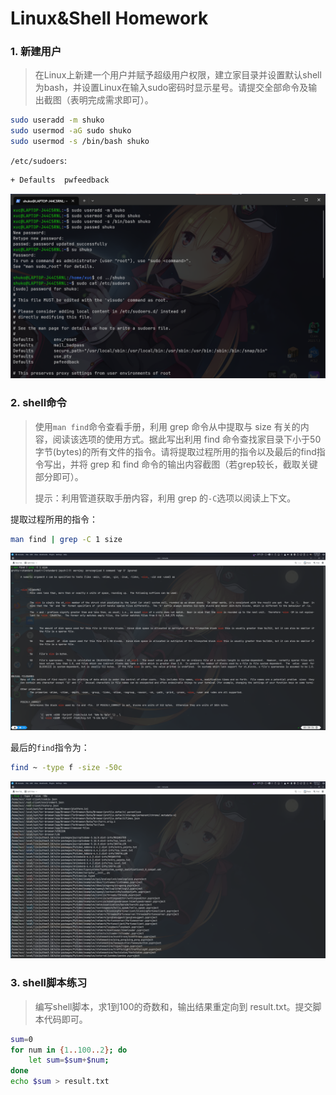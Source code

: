 # Linux&Shell Homework

### 1. 新建用户

> 在Linux上新建一个用户并赋予超级用户权限，建立家目录并设置默认shell为bash，并设置Linux在输入sudo密码时显示星号。请提交全部命令及输出截图（表明完成需求即可）。

```sh
sudo useradd -m shuko
sudo usermod -aG sudo shuko
sudo usermod -s /bin/bash shuko
```

`/etc/sudoers`:

```sh
+ Defaults	pwfeedback
```

![1](.readme/1_1.png)

### 2. shell命令

> 使用`man find`命令查看手册，利用 grep 命令从中提取与 size 有关的内容，阅读该选项的使用方式。据此写出利用 find 命令查找家目录下小于50字节(bytes)的所有文件的指令。请将提取过程所用的指令以及最后的find指令写出，并将 grep 和 find 命令的输出内容截图（若grep较长，截取关键部分即可）。
>
> 提示：利用管道获取手册内容，利用 grep 的`-C`选项以阅读上下文。

提取过程所用的指令：

```sh
man find | grep -C 1 size
```

![2](.readme/2_1.png)

最后的`find`指令为：

```sh
find ~ -type f -size -50c
```

![2](.readme/2_2.png)

### 3. shell脚本练习

> 编写shell脚本，求1到100的奇数和，输出结果重定向到 result.txt。提交脚本代码即可。

```sh
sum=0
for num in {1..100..2}; do
    let sum=$sum+$num;
done
echo $sum > result.txt
```

